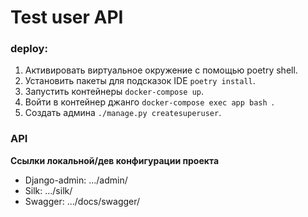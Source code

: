 # Test user API

### deploy:
1. Активировать виртуальное окружение с помощью poetry shell.
2. Установить пакеты для подсказок IDE `poetry install`.
3. Запустить контейнеры `docker-compose up`.
4. Войти в контейнер джанго `docker-compose exec app bash
`.
5. Создать админа `./manage.py createsuperuser`.

### API
**Ссылки локальной/дев конфигурации проекта**
- Django-admin: .../admin/
- Silk: .../silk/
- Swagger: .../docs/swagger/
